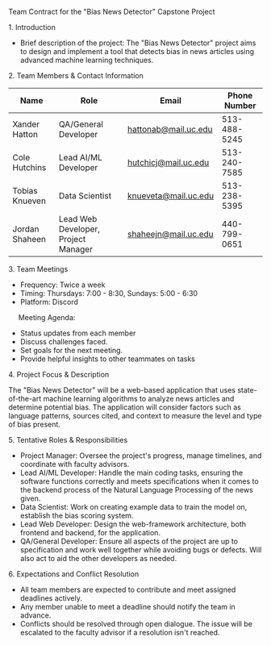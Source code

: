 Team Contract for the "Bias News Detector" Capstone Project

1\. Introduction

*   Brief description of the project: The "Bias News Detector" project aims to design and implement a tool that detects bias in news articles using advanced machine learning techniques.

2\. Team Members & Contact Information

| Name | Role | Email | Phone Number |
| --- | --- | --- | --- |
| Xander Hatton | QA/General Developer | hattonab@mail.uc.edu | 513-488-5245 |
| Cole Hutchins | Lead AI/ML Developer | hutchicj@mail.uc.edu | 513-240-7585 |
| Tobias Knueven | Data Scientist | knueveta@mail.uc.edu | 513-238-5395 |
| Jordan Shaheen | Lead Web Developer, Project Manager | shaheejn@mail.uc.edu | 440-799-0651 |

3\. Team Meetings

*   Frequency: Twice a week
*   Timing: Thursdays: 7:00 - 8:30, Sundays: 5:00 - 6:30
*   Platform: Discord

     Meeting Agenda:

*   Status updates from each member
*   Discuss challenges faced.
*   Set goals for the next meeting.
*   Provide helpful insights to other teammates on tasks

4\. Project Focus & Description

The "Bias News Detector" will be a web-based application that uses state-of-the-art machine learning algorithms to analyze news articles and determine potential bias. The application will consider factors such as language patterns, sources cited, and context to measure the level and type of bias present.

5\. Tentative Roles & Responsibilities

- Project Manager: Oversee the project's progress, manage timelines, and coordinate with faculty advisors.  
- Lead AI/ML Developer: Handle the main coding tasks, ensuring the software functions correctly and meets specifications when it comes to the backend process of the Natural Language Processing of the news given.  
- Data Scientist: Work on creating example data to train the model on, establish the bias scoring system.  
- Lead Web Developer: Design the web-framework architecture, both frontend and backend, for the application.  
- QA/General Developer: Ensure all aspects of the project are up to specification and work well together while avoiding bugs or defects. Will also act to aid the other developers as needed.

6\. Expectations and Conflict Resolution

*   All team members are expected to contribute and meet assigned deadlines actively.
*   Any member unable to meet a deadline should notify the team in advance.
*   Conflicts should be resolved through open dialogue. The issue will be escalated to the faculty advisor if a resolution isn't reached.
